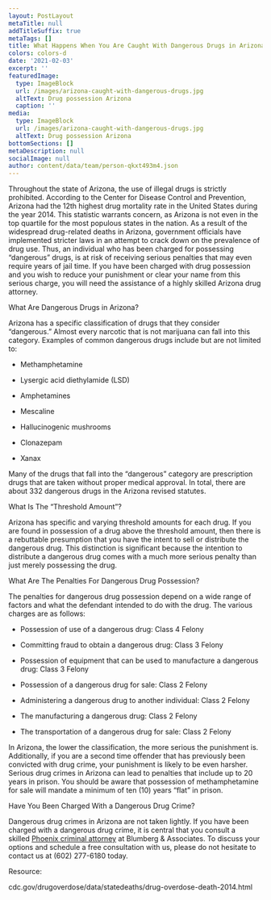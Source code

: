 ```yaml
---
layout: PostLayout
metaTitle: null
addTitleSuffix: true
metaTags: []
title: What Happens When You Are Caught With Dangerous Drugs in Arizona?
colors: colors-d
date: '2021-02-03'
excerpt: ''
featuredImage:
  type: ImageBlock
  url: /images/arizona-caught-with-dangerous-drugs.jpg
  altText: Drug possession Arizona
  caption: ''
media:
  type: ImageBlock
  url: /images/arizona-caught-with-dangerous-drugs.jpg
  altText: Drug possession Arizona
bottomSections: []
metaDescription: null
socialImage: null
author: content/data/team/person-qkxt493m4.json
---
```


Throughout the state of Arizona, the use of illegal drugs is strictly prohibited. According to the Center for Disease Control and Prevention, Arizona had the 12th highest drug mortality rate in the United States during the year 2014. This statistic warrants concern, as Arizona is not even in the top quartile for the most populous states in the nation. As a result of the widespread drug-related deaths in Arizona, government officials have implemented stricter laws in an attempt to crack down on the prevalence of drug use. Thus, an individual who has been charged for possessing “dangerous” drugs, is at risk of receiving serious penalties that may even require years of jail time. If you have been charged with drug possession and you wish to reduce your punishment or clear your name from this serious charge, you will need the assistance of a highly skilled Arizona drug attorney.

What Are Dangerous Drugs in Arizona?

Arizona has a specific classification of drugs that they consider “dangerous.” Almost every narcotic that is not marijuana can fall into this category. Examples of common dangerous drugs include but are not limited to:

- Methamphetamine

- Lysergic acid diethylamide (LSD)

- Amphetamines

- Mescaline

- Hallucinogenic mushrooms

- Clonazepam

- Xanax

Many of the drugs that fall into the “dangerous” category are prescription drugs that are taken without proper medical approval. In total, there are about 332 dangerous drugs in the Arizona revised statutes.

What Is The “Threshold Amount”?

Arizona has specific and varying threshold amounts for each drug. If you are found in possession of a drug above the threshold amount, then there is a rebuttable presumption that you have the intent to sell or distribute the dangerous drug. This distinction is significant because the intention to distribute a dangerous drug comes with a much more serious penalty than just merely possessing the drug.

What Are The Penalties For Dangerous Drug Possession?

The penalties for dangerous drug possession depend on a wide range of factors and what the defendant intended to do with the drug. The various charges are as follows:

- Possession of use of a dangerous drug: Class 4 Felony

- Committing fraud to obtain a dangerous drug: Class 3 Felony

- Possession of equipment that can be used to manufacture a dangerous drug: Class 3 Felony

- Possession of a dangerous drug for sale: Class 2 Felony

- Administering a dangerous drug to another individual: Class 2 Felony

- The manufacturing a dangerous drug: Class 2 Felony

- The transportation of a dangerous drug for sale: Class 2 Felony

In Arizona, the lower the classification, the more serious the punishment is. Additionally, if you are a second time offender that has previously been convicted with drug crime, your punishment is likely to be even harsher. Serious drug crimes in Arizona can lead to penalties that include up to 20 years in prison. You should be aware that possession of methamphetamine for sale will mandate a minimum of ten (10) years “flat” in prison.

Have You Been Charged With a Dangerous Drug Crime?

Dangerous drug crimes in Arizona are not taken lightly. If you have been charged with a dangerous drug crime, it is central that you consult a skilled [Phoenix criminal attorney](https://www.azblumberglaw.com/phoenix-criminal-attorney/) at Blumberg & Associates. To discuss your options and schedule a free consultation with us, please do not hesitate to contact us at (602) 277-6180 today.

Resource:

cdc.gov/drugoverdose/data/statedeaths/drug-overdose-death-2014.html
